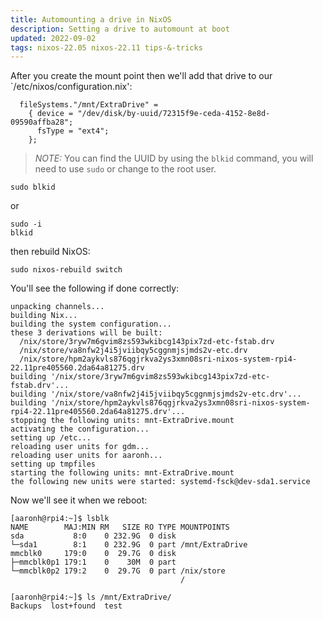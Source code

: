 ```yaml
---
title: Automounting a drive in NixOS
description: Setting a drive to automount at boot
updated: 2022-09-02
tags: nixos-22.05 nixos-22.11 tips-&-tricks
---
```


After you create the mount point then we'll add that drive to our `/etc/nixos/configuration.nix':
  
```
  fileSystems."/mnt/ExtraDrive" =
    { device = "/dev/disk/by-uuid/72315f9e-ceda-4152-8e8d-09590affba28";
      fsType = "ext4";
    };
```

> *NOTE:* You can find the UUID by using the `blkid` command, you will need to use `sudo` or change to the root user.

```
sudo blkid
```

or 

```
sudo -i
blkid
```

then rebuild NixOS:

```
sudo nixos-rebuild switch
```

You'll see the following if done correctly:

```
unpacking channels...
building Nix...
building the system configuration...
these 3 derivations will be built:
  /nix/store/3ryw7m6gvim8zs593wkibcg143pix7zd-etc-fstab.drv
  /nix/store/va8nfw2j4i5jviibqy5cggnmjsjmds2v-etc.drv
  /nix/store/hpm2aykvls876qgjrkva2ys3xmn08sri-nixos-system-rpi4-22.11pre405560.2da64a81275.drv
building '/nix/store/3ryw7m6gvim8zs593wkibcg143pix7zd-etc-fstab.drv'...
building '/nix/store/va8nfw2j4i5jviibqy5cggnmjsjmds2v-etc.drv'...
building '/nix/store/hpm2aykvls876qgjrkva2ys3xmn08sri-nixos-system-rpi4-22.11pre405560.2da64a81275.drv'...
stopping the following units: mnt-ExtraDrive.mount
activating the configuration...
setting up /etc...
reloading user units for gdm...
reloading user units for aaronh...
setting up tmpfiles
starting the following units: mnt-ExtraDrive.mount
the following new units were started: systemd-fsck@dev-sda1.service
```

Now we'll see it when we reboot:

```
[aaronh@rpi4:~]$ lsblk
NAME        MAJ:MIN RM   SIZE RO TYPE MOUNTPOINTS
sda           8:0    0 232.9G  0 disk 
└─sda1        8:1    0 232.9G  0 part /mnt/ExtraDrive
mmcblk0     179:0    0  29.7G  0 disk 
├─mmcblk0p1 179:1    0    30M  0 part 
└─mmcblk0p2 179:2    0  29.7G  0 part /nix/store
                                      /

[aaronh@rpi4:~]$ ls /mnt/ExtraDrive/
Backups  lost+found  test
```
